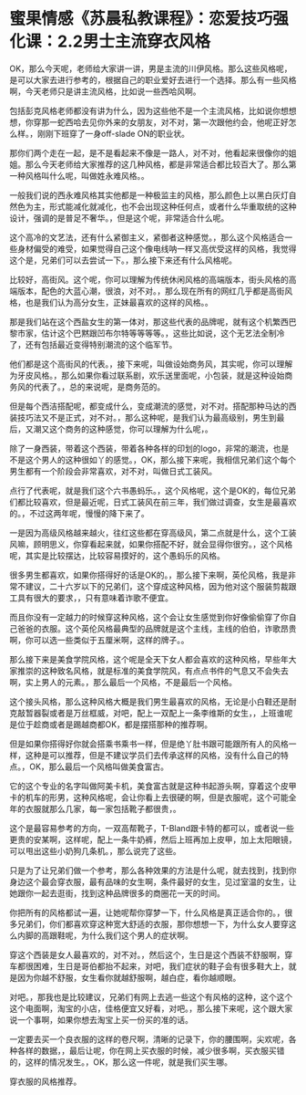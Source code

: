 # 蜜果情感《苏晨私教课程》：恋爱技巧强化课：2.2男士主流穿衣风格

OK，那么今天呢，老师给大家讲一讲，男是主流的川伊风格。那么这些风格呢，是可以大家去进行参考的，根据自己的职业爱好去进行一个选择。那么有一些风格啊，今天老师只是讲主流风格，比如说一些西哈风啊。

包括彭克风格老师都没有讲为什么，因为这些他不是一个主流风格，比如说你想想想，你穿那一蛇西哈去见你外来的女朋友，对不对，第一次跟他约会，他呢正好怎么样。，刚刚下班穿了一身off-slade ON的职业状。

那你们两个走在一起，是不是看起来不像是一路人，对不对，他看起来很像你的姐姐。那么今天老师给大家推荐的这几种风格，都是非常适合都比较百大了。那么第一种风格叫什么呢，叫做姓永难风格。。

一般我们说的西永难风格其实他都是一种极监主的风格，那么颜色上以黑白灰灯自然色为主，形式能减化就减化，也不会出现这种任何点，或者什么华重取统的这种设计，强调的是普足不奢华。，但是这个呢，非常适合什么呢。

这个高冷的文艺法，还有什么紧御主义，紧御者这种感觉。，那么这个风格适合一些身材偏受的难受，如果觉得自己这个像电线呐一样又高优受这样的风格，我觉得这个是，兄弟们可以去尝试一下。，那么接下来还有什么风格呢。

比较好，高街风。这个呢，你可以理解为传统休闲风格的高端版本，街头风格的高端版本，配色的大蓝心潮，很浪，对不对。，那么现在所有的网红几乎都是高街风格，也是我们认为高分女生，正妹最喜欢的这样的风格。。

那是我们站在这个西盐女生的第一体对，那这些代表的品牌呢，就有这个机繁西巴黎市家，估计这个巴黙跟凹布尔特等等等等。，这些比如说，这个无艺法全制冷了，还有包括最近变得特别潮流的这个临军节。

他们都是这个高街风的代表。，接下来呢，叫做设始商务风，其实呢，你可以理解为牙皮风格。，那么如果你看过联系剧，欢乐送里面呢，小包装，就是这种设始商务风的代表了。，总的来说呢，是商务范的。

但是每个西洁搭配呢，都变成什么，变成潮流的感觉，对不对。搭配那种马达的西装技巧法又不是正式，对不对。，那么这种呢，是我们认为最高级别，男生到最后，又潮又这个商务的这种感觉，你可以理解为什么呢，。

除了一身西装，带着这个西装，带着各种各样的印划的logo，非常的潮流，也是不是这个男人的这种很如丫的感觉。，OK，那么接下来呢，我相信兄弟们这个每个男生都有一个阶段会非常喜欢，对不对，叫做日式工装风。

点行了代表呢，就是我们这个六书愚蚂乐。，这个风格呢，这个是OK的，每位兄弟们都比较喜欢，但是最近呢，日式工装风在前三年，我们做过调查，女生是最喜欢的。，不过这两年呢，慢慢的降下来了。

一是因为高级风格越来越火，往红这些都在穿高级风，第二点就是什么，这个工装风嘛，顾明思义，你穿看起来就，如果你搭配不好，就会显得你很穷。，这个风格呢，其实是比较摆达，比较容易摸好的，这个愚蚂乐的风格。

很多男生都喜欢，如果你搭得好的话是OK的。，那么接下来啊，英伦风格，我是非常不建议，二十六岁以下的兄弟们，这个穿成这种风格，因为他对这个服装剪裁跟工具有很大的要求，，只有意味着诈歌不便宜。

而且你没有一定越力的时候穿这种风格，这个会让女生感觉到你好像偷偷穿了你自己爸爸的衣服。这个英伦风格最典型的品牌就是这个主线，主线的伯伯，诈歌昂贵啊，你可以选一些类似于五厘米啊，这样的牌子。。

那么接下来是美食学院风格，这个呢是全天下女人都会喜欢的这种风格，早些年大家推崇的这种致名风格，就是标准的美食学院风，有点点书件的气息又不会失去啊，实上男人的元素。，那么最后一个风格，不是最后一个风格。

这个接头风格，那么这种风格大概是我们男生最喜欢的风格，无论是小白鞋还是耐克敲暂器裂或者是万丝框威，对吧，配上一双配上一条李维斯的女生，，上班谁呢是位于趁商或者是踢越商都OK，都是摆搭那种的推荐啊。

但是如果你搭得好你就会搭乘书乘书一样，但是绝丫肚书跟可能跟所有人的风格一样，这种是可以推荐，但是不建议学员们去传承这样的风格，没有什么自己的特点。，OK，那么最后一个风格叫做美食富古。

它的这个专业的名字叫做阿美卡机，美食富古就是这种书起游头啊，穿着这个皮甲卡的机车的形男，这种风格呢，会让你看上去很硬的啊，但是衣服呢，这个可能全年的衣服就那么几家，每一家包括靴子都很贵，。

这个是最容易参考的方向，一双高帮靴子，T-Bland跟卡特的都可以，或者说一些更贵的安某啊，这样呢，配上一条牛奶裤，然后上班再加上皮甲，加上太阳眼镜，可以甩出这些小奶狗几条机。，那么说完了这些。

只是为了让兄弟们做一个参考，那么各种效果的方法是什么呢，就去找到，找到你身边这个最会穿衣服，最有品味的女生啊，条件最好的女生，见过室温的女生，让她跟你一起去逛街，找到这种品牌很多的商圈花一天的时间。

你把所有的风格都试一遍，让她呢帮你穿梦一下，什么风格是真正适合你的。，很多兄弟们，你们都喜欢穿这种宽大舒适的衣服，那你想想一下，为什么女人要穿这么内脚的高跟鞋呢，为什么我们这个男人的症状啊。

穿这个西装是女人最喜欢的，对不对。，然后这个，生日是这个西装不舒服啊，穿车都很困难，生日是哥伯都抬不起来，对吧，我们症状的鞋子会有很多鞋大上，就是因为你越不舒服，女生看你就越舒服啊，越白症，看你越顺眼。

对吧。，那我也是比较建议，兄弟们有网上去逃一些这个有风格的这种，这个这个这个电面啊，淘宝的小店，佳格便宜又好看，对吧。，那么接下来呢，这个跟大家说一个事啊，如果你想去淘宝上买一份买的准的话。

一定要去买一个良衣服的这样的卷尺啊，清晰的记录下，你的腰围啊，尖欢呢，各种各样的数据，，最后让呢，你在网上买衣服的时候，减少很多啊，买衣服买错的，这样的情况发生。，OK，那么这一件呢，就是我们买生哪。

穿衣服的风格推荐。
